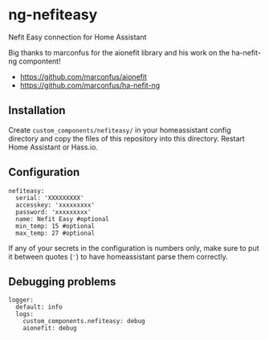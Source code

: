 # ng-nefiteasy
Nefit Easy connection for Home Assistant

Big thanks to marconfus for the aionefit library and his work on the ha-nefit-ng compontent! 
* https://github.com/marconfus/aionefit
* https://github.com/marconfus/ha-nefit-ng

## Installation

Create ```custom_components/nefiteasy/``` in your homeassistant config directory and copy the files of this repository into this directory.
Restart Home Assistant or Hass.io.

## Configuration

```
nefiteasy:
  serial: 'XXXXXXXXX'
  accesskey: 'xxxxxxxxx'
  password: 'xxxxxxxxx'
  name: Nefit Easy #optional
  min_temp: 15 #optional
  max_temp: 27 #optional
```

If any of your secrets in the configuration is numbers only, make sure to put it between quotes (`'`) to have homeassistant parse them correctly.

## Debugging problems

```
logger:
  default: info
  logs:
    custom_components.nefiteasy: debug
    aionefit: debug
```
